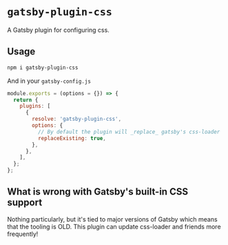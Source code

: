 # `gatsby-plugin-css`

A Gatsby plugin for configuring css.

## Usage

```sh
npm i gatsby-plugin-css
```

And in your `gatsby-config.js`

```js
module.exports = (options = {}) => {
  return {
    plugins: [
      {
        resolve: 'gatsby-plugin-css',
        options: {
          // By default the plugin will _replace_ gatsby's css-loader
          replaceExisting: true,
        },
      },
    ],
  };
};
```

## What is wrong with Gatsby's built-in CSS support

Nothing particularly, but it's tied to major versions of Gatsby which
means that the tooling is OLD. This plugin can update css-loader and friends more frequently!
